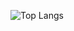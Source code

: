  ![Top Langs](https://github-readme-stats.vercel.app/api/top-langs/?username=Riddle1001&theme=tokyonight)
